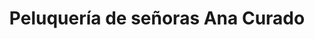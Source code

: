 ---
title: "Peluquería de señoras Ana Curado"
url: /sevilla/peluqueria-de-senoras-ana-curado/
shop: peluquería
---